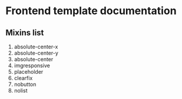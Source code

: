 # Frontend template documentation

## Mixins list

1. absolute-center-x
1. absolute-center-y
1. absolute-center
1. imgresponsive
1. placeholder
1. clearfix
1. nobutton
1. nolist
